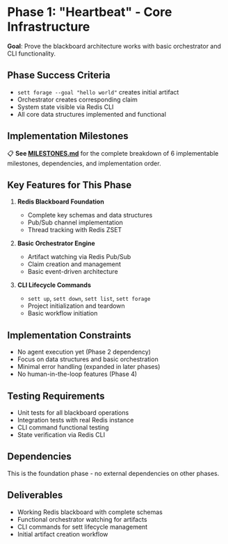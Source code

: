 # **Phase 1: "Heartbeat" - Core Infrastructure**

**Goal**: Prove the blackboard architecture works with basic orchestrator and CLI functionality.

## **Phase Success Criteria**

- `sett forage --goal "hello world"` creates initial artifact
- Orchestrator creates corresponding claim
- System state visible via Redis CLI
- All core data structures implemented and functional

## **Implementation Milestones**

📋 **See [MILESTONES.md](./MILESTONES.md)** for the complete breakdown of 6 implementable milestones, dependencies, and implementation order.

## **Key Features for This Phase**

1. **Redis Blackboard Foundation**
   - Complete key schemas and data structures
   - Pub/Sub channel implementation
   - Thread tracking with Redis ZSET

2. **Basic Orchestrator Engine** 
   - Artifact watching via Redis Pub/Sub
   - Claim creation and management
   - Basic event-driven architecture

3. **CLI Lifecycle Commands**
   - `sett up`, `sett down`, `sett list`, `sett forage`
   - Project initialization and teardown
   - Basic workflow initiation

## **Implementation Constraints**

- No agent execution yet (Phase 2 dependency)
- Focus on data structures and basic orchestration
- Minimal error handling (expanded in later phases)
- No human-in-the-loop features (Phase 4)

## **Testing Requirements**

- Unit tests for all blackboard operations
- Integration tests with real Redis instance
- CLI command functional testing
- State verification via Redis CLI

## **Dependencies**

This is the foundation phase - no external dependencies on other phases.

## **Deliverables**

- Working Redis blackboard with complete schemas
- Functional orchestrator watching for artifacts
- CLI commands for sett lifecycle management
- Initial artifact creation workflow